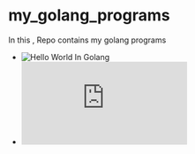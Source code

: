 # my_golang_programs
In this , Repo contains my golang programs 
+ ![Hello World In Golang](https://github.com/PANDATD/my_golang_programs/blob/main/hello_world.go)
+ ![Formating in Golang](https://github.com/PANDATD/my_golang_programs/blob/main/format.md)
